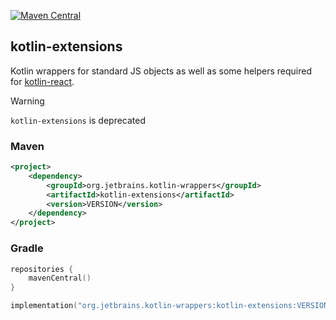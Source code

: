 [![Maven Central](https://img.shields.io/maven-central/v/org.jetbrains.kotlin-wrappers/kotlin-extensions)](https://mvnrepository.com/artifact/org.jetbrains.kotlin-wrappers/kotlin-extensions)

## kotlin-extensions

Kotlin wrappers for standard JS objects as well as some helpers required for
[kotlin-react](https://github.com/JetBrains/kotlin-wrappers/tree/master/kotlin-react).

> [!WARNING]
> `kotlin-extensions` is deprecated

### Maven

```xml
<project>
    <dependency>
        <groupId>org.jetbrains.kotlin-wrappers</groupId>
        <artifactId>kotlin-extensions</artifactId>
        <version>VERSION</version>
    </dependency>
</project>
```

### Gradle

```kotlin
repositories {
    mavenCentral()
}

implementation("org.jetbrains.kotlin-wrappers:kotlin-extensions:VERSION")
```
